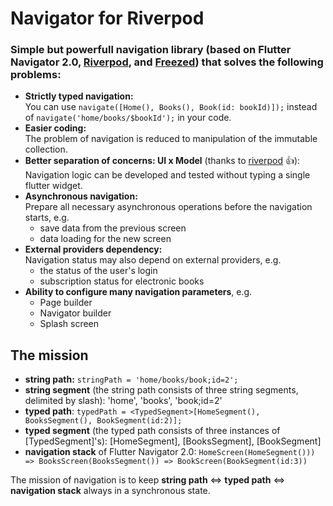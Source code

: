 # Navigator for Riverpod

### Simple but powerfull navigation library (based on Flutter Navigator 2.0, [Riverpod](https://riverpod.dev/), and [Freezed](https://github.com/rrousselGit/freezed)) that solves the following problems:

- **Strictly typed navigation:** <br>You can use ```navigate([Home(), Books(), Book(id: bookId)]);``` instead of ```navigate('home/books/$bookId');``` in your code.
- **Easier coding:** <br>The problem of navigation is reduced to manipulation of the immutable collection.
- **Better separation of concerns: UI x Model** (thanks to [riverpod](https://riverpod.dev/) :+1:):<br>
  Navigation logic can be developed and tested without typing a single flutter widget.
- **Asynchronous navigation:**<br>
  Prepare all necessary asynchronous operations before the navigation starts, e.g.
  - save data from the previous screen
  - data loading for the new screen
- **External providers dependency:**<br>
  Navigation status may also depend on external providers, e.g.
  - the status of the user's login
  - subscription status for electronic books
- **Ability to configure many navigation parameters**, e.g.
  - Page builder
  - Navigator builder
  - Splash screen

## The mission

- **string path:** ```stringPath = 'home/books/book;id=2';```
- **string segment** (the string path consists of three string segments, delimited by slash): 'home', 'books', 'book;id=2'
- **typed path**: ```typedPath = <TypedSegment>[HomeSegment(), BooksSegment(), BookSegment(id:2)];```
- **typed segment** (the typed path consists of three instances of [TypedSegment]'s): [HomeSegment], [BooksSegment], [BookSegment]
- **navigation stack** of Flutter Navigator 2.0: ```HomeScreen(HomeSegment())) => BooksScreen(BooksSegment()) => BookScreen(BookSegment(id:3))```

The mission of navigation is to keep **string path** <=> **typed path** <=> **navigation stack** always in a synchronous state.

